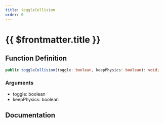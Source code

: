 ```yaml
---
title: toggleCollision
order: 0
---
```


# {{ $frontmatter.title }}

## Function Definition

```ts
public toggleCollision(toggle: boolean, keepPhysics: boolean): void;
```

### Arguments

* toggle: boolean
* keepPhysics: boolean

## Documentation

<!--@include: ./parts/toggleCollision.md-->
